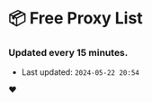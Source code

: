 # :package: Free Proxy List
### Updated every 15 minutes.

- Last updated: `2024-05-22 20:54`

:heart:
